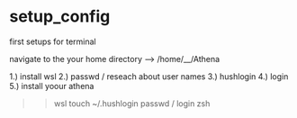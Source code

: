# setup_config
first setups for terminal

navigate to the your home directory --> /home/__/Athena

1.) install wsl
2.) passwd / reseach about user names
3.) hushlogin
4.) login
5.) install yoour athena

>> wsl
>> touch ~/.hushlogin
>> passwd / login
>> zsh
>> 

